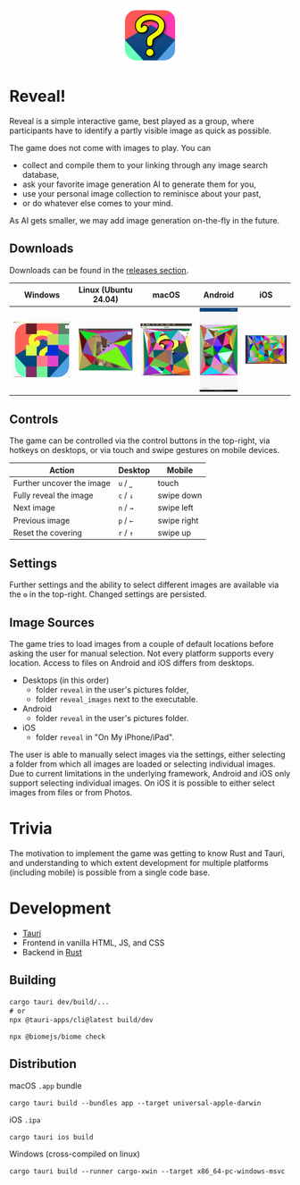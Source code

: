 <div align="center">
  <img src="src-tauri/icons/Logo_200.png" width="100px" alt="Reveal!">
</div>

# Reveal!

Reveal is a simple interactive game, best played as a group, where participants have to identify
a partly visible image as quick as possible.

The game does not come with images to play. You can 
* collect and compile them to your linking through any image search database,
* ask your favorite image generation AI to generate them for you,
* use your personal image collection to reminisce about your past,
* or do whatever else comes to your mind.

As AI gets smaller, we may add image generation on-the-fly in the future.

## Downloads
Downloads can be found in the [releases section](https://github.com/uruuru/reveal/releases).

Windows | Linux (Ubuntu 24.04) | macOS | Android | iOS
-- | -- | -- | -- | --
<img src="docs/images/reveal_windows.png" width="200px" alt="Windows"> | <img src="docs/images/reveal_ubuntu.png" width="200px" alt="Windows"> | <img src="docs/images/reveal_macOS.png" width="200px" alt="Windows"> | <img src="docs/images/reveal_android.png" width="100px" alt="Windows"> | <img src="docs/images/reveal_ios.png" width="200px" alt="Windows">

## Controls

The game can be controlled via the control buttons in the top-right,
via hotkeys on desktops, or via touch and swipe gestures on mobile devices.

Action | Desktop | Mobile
-- | -- | --
Further uncover the image | `u` / `⎵`  | touch
Fully reveal the image | `c` / `↓` | swipe down
Next image | `n` / `→` | swipe left
Previous image | `p` / `←` | swipe right
Reset the covering | `r` / `↑` |  swipe up

## Settings

Further settings and the ability to select different images are available via the `⚙` in the top-right. Changed settings are persisted.

## Image Sources

The game tries to load images from a couple of default locations before asking the user for manual selection.
Not every platform supports every location. Access to files on Android and iOS differs from desktops.
* Desktops (in this order)
  * folder `reveal` in the user's pictures folder,
  * folder `reveal_images` next to the executable.
* Android
  * folder `reveal` in the user's pictures folder.
* iOS
  * folder `reveal` in "On My iPhone/iPad".

The user is able to manually select images via the settings,
either selecting a folder from which all images are loaded
or selecting individual images.
Due to current limitations in the underlying framework,
Android and iOS only support selecting individual images.
On iOS it is possible to either select images from files
or from Photos.


# Trivia
The motivation to implement the game was getting to know Rust and Tauri,
and understanding to which extent development for multiple platforms (including mobile) is possible
from a single code base.


# Development

* [Tauri](https://tauri.app/)
* Frontend in vanilla HTML, JS, and CSS
* Backend in [Rust](https://www.rust-lang.org/)

## Building

```
cargo tauri dev/build/...
# or
npx @tauri-apps/cli@latest build/dev
```

```
npx @biomejs/biome check
```

## Distribution

macOS `.app` bundle
```
cargo tauri build --bundles app --target universal-apple-darwin
```

iOS `.ipa`
```
cargo tauri ios build
```

Windows (cross-compiled on linux)
```
cargo tauri build --runner cargo-xwin --target x86_64-pc-windows-msvc
```
